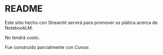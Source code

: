 # README
Este sitio hecho con Streamlit servirá para promover us plática acerca de NotebookLM.

No tendrá costo.

Fue construído parcialmente con Cursor.
